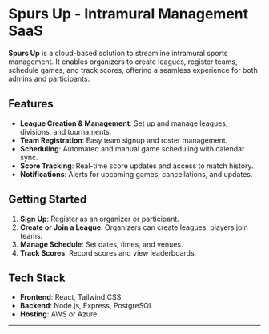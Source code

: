 # Spurs Up - Intramural Management SaaS

**Spurs Up** is a cloud-based solution to streamline intramural sports management. It enables organizers to create leagues, register teams, schedule games, and track scores, offering a seamless experience for both admins and participants.

## Features
- **League Creation & Management**: Set up and manage leagues, divisions, and tournaments.
- **Team Registration**: Easy team signup and roster management.
- **Scheduling**: Automated and manual game scheduling with calendar sync.
- **Score Tracking**: Real-time score updates and access to match history.
- **Notifications**: Alerts for upcoming games, cancellations, and updates.

## Getting Started
1. **Sign Up**: Register as an organizer or participant.
2. **Create or Join a League**: Organizers can create leagues; players join teams.
3. **Manage Schedule**: Set dates, times, and venues.
4. **Track Scores**: Record scores and view leaderboards.

## Tech Stack
- **Frontend**: React, Tailwind CSS
- **Backend**: Node.js, Express, PostgreSQL
- **Hosting**: AWS or Azure
--- 